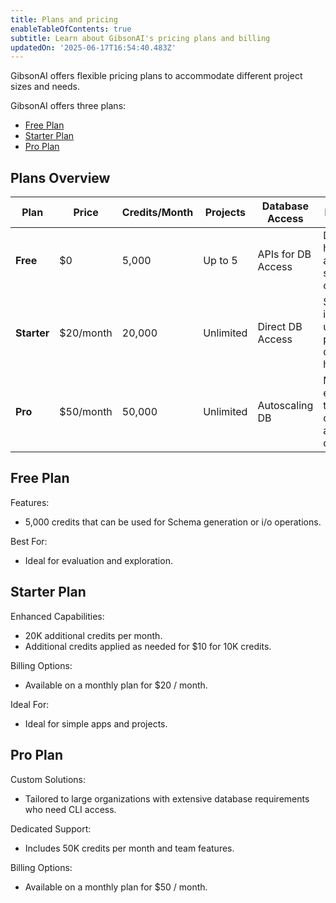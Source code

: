 ```yaml
---
title: Plans and pricing
enableTableOfContents: true
subtitle: Learn about GibsonAI's pricing plans and billing
updatedOn: '2025-06-17T16:54:40.483Z'
---
```


GibsonAI offers flexible pricing plans to accommodate different project sizes and needs.

GibsonAI offers three plans:

- [Free Plan](#free-plan)
- [Starter Plan](#starter-plan)
- [Pro Plan](#pro-plan)

## Plans Overview

| Plan       | Price        | Credits/Month       | Projects        | Database Access           | Key Features                                                                 |
|------------|--------------|---------------------|------------------|----------------------------|------------------------------------------------------------------------------|
| **Free**   | $0           | 5,000               | Up to 5          | APIs for DB Access         | Database hosting, API access, basic schema creation                         |
| **Starter**| $20/month    | 20,000              | Unlimited         | Direct DB Access           | Schema & API imports, unlimited projects, database hosting                  |
| **Pro**    | $50/month    | 50,000              | Unlimited         | Autoscaling DB             | Multiple environments, team collaboration, autoscaling databases            |


## Free Plan

Features:

- 5,000 credits that can be used for Schema generation or i/o operations.

Best For:

- Ideal for evaluation and exploration.

## Starter Plan

Enhanced Capabilities:

- 20K additional credits per month. 
- Additional credits applied as needed for $10 for 10K credits.

Billing Options:

- Available on a monthly plan for $20 / month.

Ideal For:

- Ideal for simple apps and projects.

## Pro Plan

Custom Solutions:

- Tailored to large organizations with extensive database requirements who need CLI access.

Dedicated Support:

- Includes 50K credits per month and team features.

Billing Options:

- Available on a monthly plan for $50 / month.